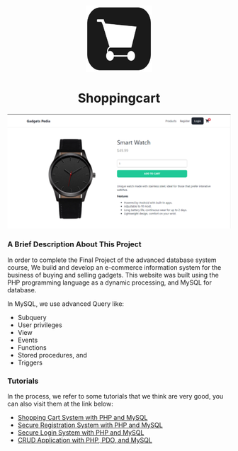 <p align="center"><a href="http://47.254.197.133/"><img src="assets/icon/android-chrome-512x512.png" width="150" height="150" alt="Gadgetpedia Icon"></a></p>
<h1 align="center">Shoppingcart</h1>
<img src="assets/web/detail-products.png" alt="detail products">
<h3 align="left">A Brief Description About This Project</h3>
<p>In order to complete the Final Project of the advanced database system course, We build and develop an e-commerce information system for the business of buying and selling gadgets. This website was built using the PHP programming language as a dynamic processing, and MySQL for database.</p>
<p>In MySQL, we use advanced Query like: 
 <ul>
   <li>Subquery</li>
   <li>User privileges</li>
   <li>View</li>
   <li>Events</li>
   <li>Functions</li>
   <li>Stored procedures, and</li>
   <li>Triggers</li>
 </ul>
</p>
<h3>Tutorials</h3>
<p>In the process, we refer to some tutorials that we think are very good, you can also visit them at the link below:</p>
<ul>
 <li><a href="https://codeshack.io/shopping-cart-system-php-mysql/">Shopping Cart System with PHP and MySQL</a></li>
 <li><a href="https://codeshack.io/secure-registration-system-php-mysql/">Secure Registration System with PHP and MySQL</a></li>
 <li><a href="https://codeshack.io/secure-login-system-php-mysql/">Secure Login System with PHP and MySQL</a></li>
 <li><a href="https://codeshack.io/crud-application-php-pdo-mysql/">CRUD Application with PHP, PDO, and MySQL</a></li>
</ul>

